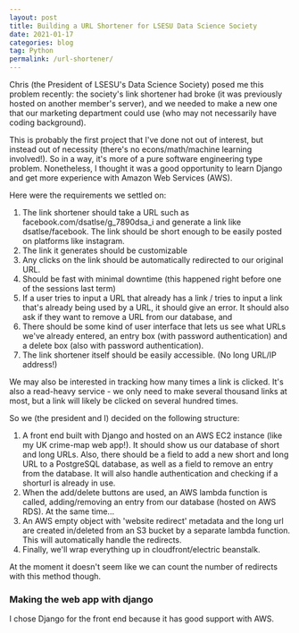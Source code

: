 ```yaml
---
layout: post
title: Building a URL Shortener for LSESU Data Science Society
date: 2021-01-17
categories: blog
tag: Python
permalink: /url-shortener/
---
```


Chris (the President of LSESU's Data Science Society) posed me this problem recently: the society's link shortener had broke (it was previously hosted on another member's server), and we needed to make a new one that our marketing department could use (who may not necessarily have coding background).

This is probably the first project that I've done not out of interest, but instead out of necessity (there's no econs/math/machine learning involved!). So in a way, it's more of a pure software engineering type problem. Nonetheless, I thought it was a good opportunity to learn Django and get more experience with Amazon Web Services (AWS).

Here were the requirements we settled on:
1. The link shortener should take a URL such as facebook.com/dsatlse/g_7890dsa_i and generate a link like dsatlse/facebook. The link should be short enough to be easily posted on platforms like instagram.
2. The link it generates should be customizable
3. Any clicks on the link should be automatically redirected to our original URL.
4. Should be fast with minimal downtime (this happened right before one of the sessions last term)
5. If a user tries to input a URL that already has a link / tries to input a link that's already being used by a URL, it should give an error. It should also ask if they want to remove a URL from our database, and
6. There should be some kind of user interface that lets us see what URLs we've already entered, an entry box (with password authentication) and a delete box (also with password authentication).
7. The link shortener itself should be easily accessible. (No long URL/IP address!)

We may also be interested in tracking how many times a link is clicked. It's also a read-heavy service - we only need to make several thousand links at most, but a link will likely be clicked on several hundred times.

So we (the president and I) decided on the following structure:

1. A front end built with Django and hosted on an AWS EC2 instance (like my UK crime-map web app!). It should show us our database of short and long URLs. Also, there should be a field to add a new short and long URL to a PostgreSQL database, as well as a field to remove an entry from the database. It will also handle authentication and checking if a shorturl is already in use.
2. When the add/delete buttons are used, an AWS lambda function is called, adding/removing an entry from our database (hosted on AWS RDS). At the same time...
3. An AWS empty object with 'website redirect' metadata and the long url are created in/deleted from an S3 bucket by a separate lambda function. This will automatically handle the redirects.
4. Finally, we'll wrap everything up in cloudfront/electric beanstalk.

At the moment it doesn't seem like we can count the number of redirects with this method though.

### Making the web app with django
I chose Django for the front end because it has good support with AWS.

###
